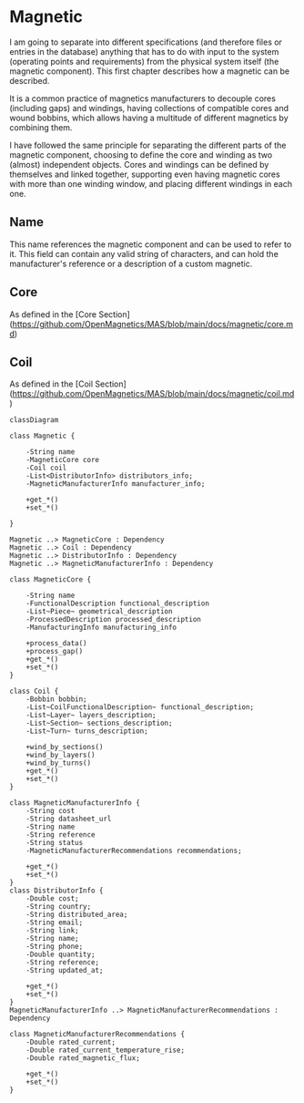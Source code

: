 # Magnetic
I am going to separate into different specifications (and therefore files or entries in the database) anything that has to do with input to the system (operating points and requirements) from the physical system itself (the magnetic component). This first chapter describes how a magnetic can be described.

It is a common practice of magnetics manufacturers to decouple cores (including gaps) and windings, having collections of compatible cores and wound bobbins, which allows having a multitude of different magnetics by combining them.

I have followed the same principle for separating the different parts of the magnetic component, choosing to define the core and winding as two (almost) independent objects. Cores and windings can be defined by themselves and linked together, supporting even having magnetic cores with more than one winding window, and placing different windings in each one.

## Name
This name references the magnetic component and can be used to refer to it. This field can contain any valid string of characters, and can hold the manufacturer's reference or a description of a custom magnetic.

## Core
As defined in the [Core Section] (https://github.com/OpenMagnetics/MAS/blob/main/docs/magnetic/core.md)

## Coil
As defined in the [Coil Section] (https://github.com/OpenMagnetics/MAS/blob/main/docs/magnetic/coil.md)

```mermaid
classDiagram

class Magnetic {
    
    -String name
    -MagneticCore core
    -Coil coil
    -List<DistributorInfo> distributors_info;
    -MagneticManufacturerInfo manufacturer_info;

    +get_*()
    +set_*()
    
}

Magnetic ..> MagneticCore : Dependency
Magnetic ..> Coil : Dependency
Magnetic ..> DistributorInfo : Dependency
Magnetic ..> MagneticManufacturerInfo : Dependency

class MagneticCore {

    -String name
    -FunctionalDescription functional_description
    -List~Piece~ geometrical_description
    -ProcessedDescription processed_description
    -ManufacturingInfo manufacturing_info

    +process_data()
    +process_gap()
    +get_*()
    +set_*()
}

class Coil {
    -Bobbin bobbin;
    -List~CoilFunctionalDescription~ functional_description;
    -List~Layer~ layers_description;
    -List~Section~ sections_description;
    -List~Turn~ turns_description;

    +wind_by_sections()
    +wind_by_layers()
    +wind_by_turns()
    +get_*()
    +set_*()
}

class MagneticManufacturerInfo {
    -String cost
    -String datasheet_url
    -String name
    -String reference
    -String status
    -MagneticManufacturerRecommendations recommendations;

    +get_*()
    +set_*()
}
class DistributorInfo {
    -Double cost;
    -String country;
    -String distributed_area;
    -String email;
    -String link;
    -String name;
    -String phone;
    -Double quantity;
    -String reference;
    -String updated_at;

    +get_*()
    +set_*()
}
MagneticManufacturerInfo ..> MagneticManufacturerRecommendations : Dependency

class MagneticManufacturerRecommendations {
    -Double rated_current;
    -Double rated_current_temperature_rise;
    -Double rated_magnetic_flux;

    +get_*()
    +set_*()
}

```
